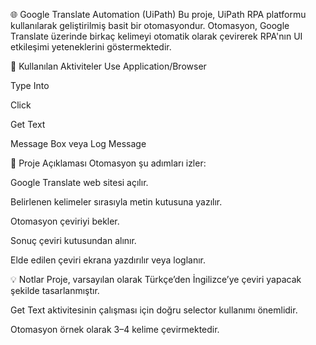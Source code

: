 🌐 Google Translate Automation (UiPath)
Bu proje, UiPath RPA platformu kullanılarak geliştirilmiş basit bir otomasyondur. Otomasyon, Google Translate üzerinde birkaç kelimeyi otomatik olarak çevirerek RPA'nın UI etkileşimi yeteneklerini göstermektedir.

🔧 Kullanılan Aktiviteler
Use Application/Browser

Type Into

Click

Get Text

Message Box veya Log Message

📌 Proje Açıklaması
Otomasyon şu adımları izler:

Google Translate web sitesi açılır.

Belirlenen kelimeler sırasıyla metin kutusuna yazılır.

Otomasyon çeviriyi bekler.

Sonuç çeviri kutusundan alınır.

Elde edilen çeviri ekrana yazdırılır veya loglanır.

💡 Notlar
Proje, varsayılan olarak Türkçe’den İngilizce’ye çeviri yapacak şekilde tasarlanmıştır.

Get Text aktivitesinin çalışması için doğru selector kullanımı önemlidir.

Otomasyon örnek olarak 3–4 kelime çevirmektedir.
